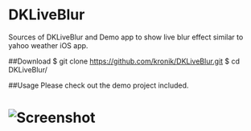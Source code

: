 DKLiveBlur
==================

Sources of DKLiveBlur and Demo app to show live blur effect similar 
to yahoo weather iOS app.

##Download
    $ git clone https://github.com/kronik/DKLiveBlur.git
    $ cd DKLiveBlur/

##Usage
Please check out the demo project included.
# ![Screenshot](https://raw.github.com/kronik/DKLiveBlur/master/example.gif)